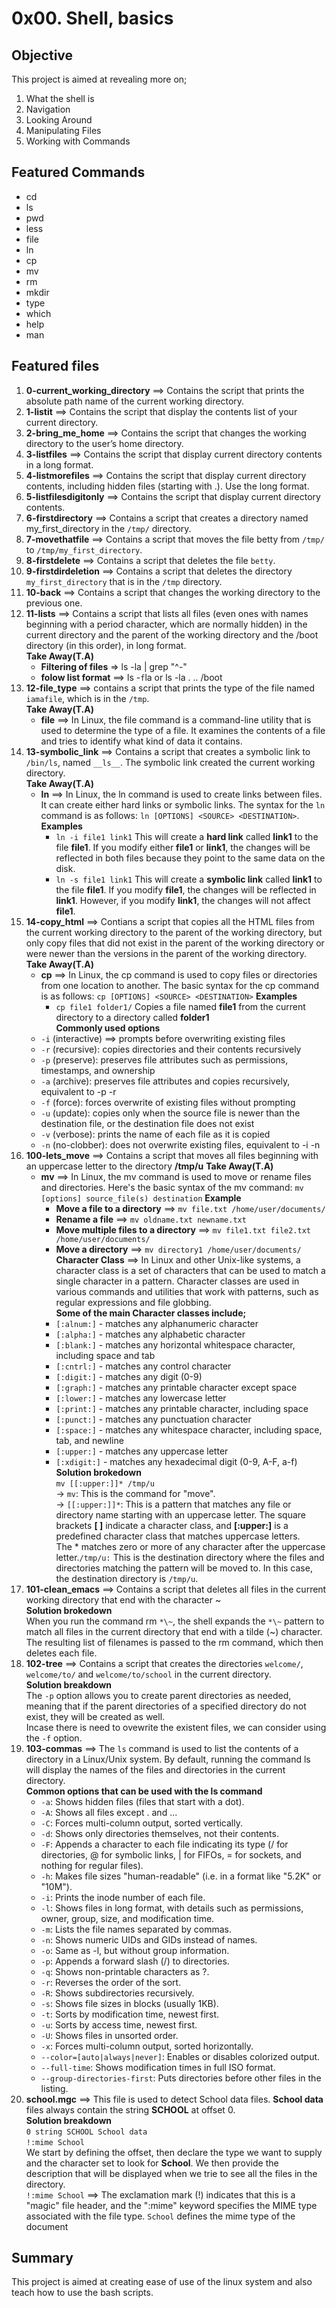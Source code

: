 # 0x00. Shell, basics

## Objective
This project is aimed at revealing more on;
1. What the shell is
2. Navigation
3. Looking Around
4. Manipulating Files
5. Working with Commands

## Featured Commands
* cd
* ls
* pwd
* less
* file
* ln
* cp
* mv
* rm
* mkdir
* type
* which
* help
* man

## Featured files
1. **0-current_working_directory** ==> Contains the script that prints the absolute path name of the current working directory.  
2. **1-listit** ==> Contains the script that display the contents list of your current directory.  
3. **2-bring_me_home** ==> Contains the script that changes the working directory to the user’s home directory.  
4. **3-listfiles** ==> Contains the script that display current directory contents in a long format.  
5. **4-listmorefiles** ==> Contains the script that display current directory contents, including hidden files (starting with .). Use the long format.  
6. **5-listfilesdigitonly** ==> Contains the script that display current directory contents.  
7. **6-firstdirectory** ==> Contains a script that creates a directory named my_first_directory in the `/tmp/` directory.  
8. **7-movethatfile** ==> Contains a script that moves the file betty from `/tmp/` to `/tmp/my_first_directory`.  
9. **8-firstdelete** ==> Contains a script that deletes the file `betty`.
10. **9-firstdirdeletion** ==> Contains a script that deletes the directory `my_first_directory` that is in the `/tmp` directory.  
11. **10-back** ==> Contains a script that changes the working directory to the previous one.
12. **11-lists** ==> Contains a script that lists all files (even ones with names beginning with a period character, which are normally hidden) in the current directory and the parent of the working directory and the /boot directory (in this order), in long format.  
**Take Away(T.A)**
	* **Filtering of files** => ls -la | grep "^-"
	* **folow list format** ==> ls -`f`la or ls -la . .. /boot
13. **12-file_type** ==> contains a script that prints the type of the file named `iamafile`, which is in the `/tmp`.  
**Take Away(T.A)**
	* **file** ==> In Linux, the file command is a command-line utility that is used to determine the type of a file. It examines the contents of a file and tries to identify what kind of data it contains.
14. **13-symbolic_link** ==> Contains a script that creates a symbolic link to `/bin/ls`, named `__ls__`. The symbolic link created the current working directory.  
**Take Away(T.A)**
	* **ln** ==> In Linux, the ln command is used to create links between files. It can create either hard links or symbolic links. The syntax for the `ln` command is as follows: `ln [OPTIONS] <SOURCE> <DESTINATION>`.  
	**Examples**  
		* `ln -i file1 link1`
		This will create a **hard link** called **link1** to the file **file1**. If you modify either **file1** or **link1**, the changes will be reflected in both files because they point to the same data on the disk.
		* `ln -s file1 link1`
		This will create a **symbolic link** called **link1** to the file **file1**. If you modify **file1**, the changes will be reflected in **link1**. However, if you modify **link1**, the changes will not affect **file1**.
15. **14-copy_html** ==> Contians a script that copies all the HTML files from the current working directory to the parent of the working directory, but only copy files that did not exist in the parent of the working directory or were newer than the versions in the parent of the working directory.  
**Take Away(T.A)**
	* **cp** ==> In Linux, the cp command is used to copy files or directories from one location to another. The basic syntax for the cp command is as follows: `cp [OPTIONS] <SOURCE> <DESTINATION>`
	**Examples**
		* `cp file1 folder1/`
		Copies a file named **file1** from the current directory to a directory called **folder1**  
**Commonly used options**
	* `-i` (interactive) ==> prompts before overwriting existing files
	* `-r` (recursive): copies directories and their contents recursively
	* `-p` (preserve): preserves file attributes such as permissions, timestamps, and ownership
	* `-a` (archive): preserves file attributes and copies recursively, equivalent to -p -r
	* `-f` (force): forces overwrite of existing files without prompting
	* `-u` (update): copies only when the source file is newer than the destination file, or the destination file does not exist
	* `-v` (verbose): prints the name of each file as it is copied
	* `-n` (no-clobber): does not overwrite existing files, equivalent to -i -n
16. **100-lets_move** ==> Contains a script that moves all files beginning with an uppercase letter to the directory **/tmp/u**
**Take Away(T.A)**
	* **mv** ==> In Linux, the mv command is used to move or rename files and directories. Here's the basic syntax of the mv command: `mv [options] source_file(s) destination`
	**Example**
		* **Move a file to a directory** ==> `mv file.txt /home/user/documents/`
		* **Rename a file** ==> `mv oldname.txt newname.txt`
		* **Move multiple files to a directory** ==> `mv file1.txt file2.txt /home/user/documents/`
		* **Move a directory** ==> `mv directory1 /home/user/documents/`
**Character Class** ==> In Linux and other Unix-like systems, a character class is a set of characters that can be used to match a single character in a pattern. Character classes are used in various commands and utilities that work with patterns, such as regular expressions and file globbing.  
**Some of the main Character classes include;**
		* `[:alnum:]` - matches any alphanumeric character
		* `[:alpha:]` - matches any alphabetic character
		* `[:blank:]` - matches any horizontal whitespace character, including space and tab
		* `[:cntrl:]` - matches any control character
		* `[:digit:]` - matches any digit (0-9)
		* `[:graph:]` - matches any printable character except space
		* `[:lower:]` - matches any lowercase letter
		* `[:print:]` - matches any printable character, including space
		* `[:punct:]` - matches any punctuation character
		* `[:space:]` - matches any whitespace character, including space, tab, and newline
		* `[:upper:]` - matches any uppercase letter
		* `[:xdigit:]` - matches any hexadecimal digit (0-9, A-F, a-f)  
**Solution brokedown**  
`mv [[:upper:]]* /tmp/u`  
-> `mv`: This is the command for "move".  
-> `[[:upper:]]*`: This is a pattern that matches any file or directory name starting with an uppercase letter. The square brackets **[ ]** indicate a character class, and **[:upper:]** is a predefined character class that matches uppercase letters.  
The * matches zero or more of any character after the uppercase letter.`/tmp/u:` This is the destination directory where the files and directories matching the pattern will be moved to. In this case, the destination directory is `/tmp/u`.
17. **101-clean_emacs** ==> Contains a script that deletes all files in the current working directory that end with the character ~  
**Solution brokedown**  
When you run the command rm `*\~`, the shell expands the `*\~` pattern to match all files in the current directory that end with a tilde (~) character. The resulting list of filenames is passed to the rm command, which then deletes each file.
18. **102-tree** ==> Contains a script that creates the directories `welcome/`, `welcome/to/` and `welcome/to/school` in the current directory.  
**Solution breakdown**  
The `-p` option allows you to create parent directories as needed, meaning that if the parent directories of a specified directory do not exist, they will be created as well.  
Incase there is need to ovewrite the existent files, we can consider using the `-f` option.  
19. **103-commas** ==> The `ls` command is used to list the contents of a directory in a Linux/Unix system. By default, running the command ls will display the names of the files and directories in the current directory.  
**Common options that can be used with the ls command**
	* `-a`: Shows hidden files (files that start with a dot).
	* `-A`: Shows all files except . and ...
	* `-C`: Forces multi-column output, sorted vertically.
	* `-d`: Shows only directories themselves, not their contents.
	* `-F`: Appends a character to each file indicating its type (/ for directories, @ for symbolic links, | for FIFOs, = for sockets, and nothing for regular files).
	* `-h`: Makes file sizes "human-readable" (i.e. in a format like "5.2K" or "10M").
	* `-i`: Prints the inode number of each file.
	* `-l`: Shows files in long format, with details such as permissions, owner, group, size, and modification time.
	* `-m`: Lists the file names separated by commas.
	* `-n`: Shows numeric UIDs and GIDs instead of names.
	* `-o`: Same as -l, but without group information.
	* `-p`: Appends a forward slash (/) to directories.
	* `-q`: Shows non-printable characters as ?.
	* `-r`: Reverses the order of the sort.
	* `-R`: Shows subdirectories recursively.
	* `-s`: Shows file sizes in blocks (usually 1KB).
	* `-t`: Sorts by modification time, newest first.
	* `-u`: Sorts by access time, newest first.
	* `-U`: Shows files in unsorted order.
	* `-x`: Forces multi-column output, sorted horizontally.
	* `--color=[auto|always|never]`: Enables or disables colorized output.
	* `--full-time`: Shows modification times in full ISO format.
	* `--group-directories-first`: Puts directories before other files in the listing.
20. **school.mgc** ==> This file is used to detect School data files. **School data** files always contain the string **SCHOOL** at offset 0.  
**Solution breakdown**  
`0 string SCHOOL School data`  
`!:mime School`   
We start by defining the offset, then declare the type we want to supply and the character set to look for **School**. We then provide the description that will be displayed when we trie to see all the files in the directory.  
`!:mime School` ==> The exclamation mark (!) indicates that this is a "magic" file header, and the ":mime" keyword specifies the MIME type associated with the file type. `School` defines the mime type of the document


## Summary
This project is aimed at creating ease of use of the linux system and also teach how to use the bash scripts.
